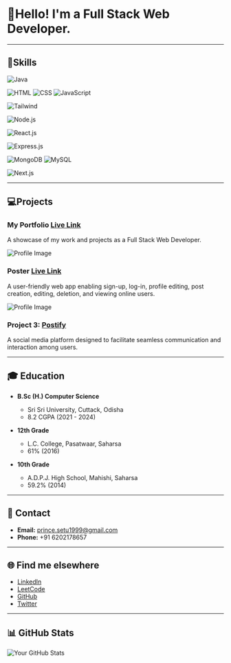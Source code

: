 # 👤Hello! I'm a Full Stack Web Developer.

---


## 🎁Skills

![Java](https://img.shields.io/badge/Java-Intermediate-orange)

![HTML](https://img.shields.io/badge/HTML-Intermediate-orange)
![CSS](https://img.shields.io/badge/CSS-Intermediate-orange)
![JavaScript](https://img.shields.io/badge/JavaScript-Intermediate-orange)

![Tailwind](https://img.shields.io/badge/Tailwind-Intermediate-orange)


![Node.js](https://img.shields.io/badge/Node.js-Intermediate-orange)


![React.js](https://img.shields.io/badge/React.js-Intermediate-orange)


![Express.js](https://img.shields.io/badge/Express.js-Intermediate-orange)


![MongoDB](https://img.shields.io/badge/MongoDB-Intermediate-orange)
![MySQL](https://img.shields.io/badge/MySQL-Intermediate-orange)


![Next.js](https://img.shields.io/badge/Next.js-Intermediate-orange)

---


## 💻Projects

### My Portfolio  [Live Link](https://princethakur1999.github.io/prince/)

A showcase of my work and projects as a Full Stack Web Developer.

![Profile Image](https://res.cloudinary.com/dsrz6p2su/image/upload/v1708762966/Prince/Screenshot_2024-02-24_135018_vsiunq.png)



### Poster [Live Link](https://poster-prince.vercel.app/)

A user-friendly web app enabling sign-up, log-in, profile editing, post creation, editing, deletion, and viewing online users.

![Profile Image](https://res.cloudinary.com/dsrz6p2su/image/upload/v1708763369/Prince/Screenshot_2024-02-24_135804_abckqq.png)



### Project 3: [Postify](link-to-formify)
A social media platform designed to facilitate seamless communication and interaction among users.

---



## 🎓 Education

- **B.Sc (H.) Computer Science**
  - Sri Sri University, Cuttack, Odisha
  - 8.2 CGPA (2021 - 2024)

- **12th Grade**
  - L.C. College, Pasatwaar, Saharsa
  - 61% (2016)

- **10th Grade**
  - A.D.P.J. High School, Mahishi, Saharsa
  - 59.2% (2014)

---



## 📧 Contact

- **Email:** prince.setu1999@gmail.com
- **Phone:** +91 6202178657

---


## 🌐 Find me elsewhere

- [LinkedIn](https://www.linkedin.com/in/princethakur1999/)
- [LeetCode](https://leetcode.com/princethakur1999/)
- [GitHub](https://github.com/princethakur1999)
- [Twitter](https://twitter.com/yourhandle)

---


## 📊 GitHub Stats

![Your GitHub Stats](https://github-readme-stats.vercel.app/api?username=princethakur1999&show_icons=true&theme=radical)
